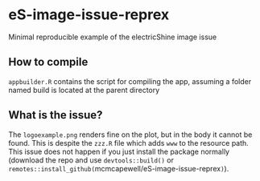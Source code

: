 # eS-image-issue-reprex
Minimal reproducible example of the electricShine image issue

## How to compile
`appbuilder.R` contains the script for compiling the app, assuming a folder named build is located at the parent directory

## What is the issue?
The `logoexample.png` renders fine on the plot, but in the body it cannot be found. 
This is despite the `zzz.R` file which adds `www` to the resource path.
This issue does not happen if you just install the package normally (download the repo and use `devtools::build()` or `remotes::install_github(`mcmcapewell/eS-image-issue-reprex`)`).